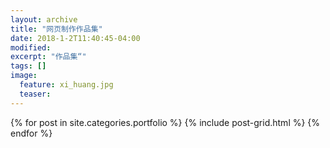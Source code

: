 ```yaml
---
layout: archive
title: "网页制作作品集"
date: 2018-1-2T11:40:45-04:00
modified:
excerpt: "作品集“"
tags: []
image: 
  feature: xi_huang.jpg
  teaser:
---
```



<div class="tiles">
{% for post in site.categories.portfolio %}
  {% include post-grid.html %}
{% endfor %}
</div><!-- /.tiles 把所有categories 有 portfolio 的列出来-->
